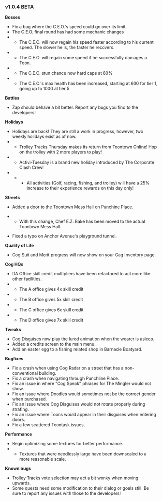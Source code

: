 ### v1.0.4 BETA
**Bosses**
- Fix a bug where the C.E.O.'s speed could go over its limit.
- The C.E.O. final round has had some mechanic changes
- - The C.E.O. will now regain his speed faster according to his current speed. The slower he is, the faster he recovers.
- - The C.E.O. will regain some speed if he successfully damages a Toon.
- - The C.E.O. stun chance now hard caps at 80%
- - The C.E.O.'s max health has been increased, starting at 600 for tier 1, going up to 1000 at tier 5.

**Battles**
- Zap should behave a bit better. Report any bugs you find to the developers!

**Holidays**
- Holidays are back! They are still a work in progress, however, two weekly holidays exist as of now.
- - Trolley Tracks Thursday makes its return from Toontown Online! Hop on the trolley with 2 more players to play!
- - Activi-Tuesday is a brand new holiday introduced by The Corporate Clash Crew!
- - - All activities (Golf, racing, fishing, and trolley) will have a 25% increase to their experience rewards on this day only!

**Streets**
- Added a door to the Toontown Mess Hall on Punchine Place.
- - With this change, Chef E.Z. Bake has been moved to the actual Toontown Mess Hall.

- Fixed a typo on Anchor Avenue's playground tunnel.

**Quality of Life**
- Cog Suit and Merit progress will now show on your Gag Inventory page.

**Cog HQs**
- DA Office skill credit multipliers have been refactored to act more like other facilities.
- - The A office gives 4x skill credit
- - The B office gives 5x skill credit
- - The C office gives 6x skill credit
- - The D office gives 7x skill credit

**Tweaks**
- Cog Disguises now play the lured animation when the wearer is asleep.
- Added a credits screen to the main menu.
- Add an easter egg to a fishing related shop in Barnacle Boatyard.

**Bugfixes**
- Fix a crash when using Cog Radar on a street that has a non-conventional building.
- Fix a crash when navigating through Punchline Place.
- Fix an issue in where "Cog Speak" phrases for The Mingler would not show.
- Fix an issue where Doodles would sometimes not be the correct gender when purchased.
- Fix an issue where Cog Disguises would not rotate properly during strafing.
- Fix an issue where Toons would appear in their disguises when entering doors.
- Fix a few scattered Toontask issues.

**Performance**
- Begin optimizing some textures for better performance.
- - Textures that were needlessly large have been downscaled to a more reasonable scale.

**Known bugs**
- Trolley Tracks vote selection may act a bit wonky when moving upwards.
- Some quests need some modification to their dialog or goals still. Be sure to report any issues with those to the developers!
